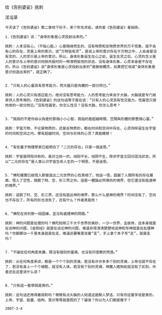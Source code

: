 给《告别婆娑》挑刺

浑沌草


    今天读了《告别婆娑》第二章地下份子，来个吹毛求疵，请热爱《告别婆娑》者拍砖。

    1．《告别婆娑》说：“身体形象是心灵投射出来的。”

    挑刺：人本没有心，（不指心脏。）心是随缘而生的，没有物质和反物质世界的万千现象，就不会有心的存在，灵是上帝的意识，说“万物皆有灵”，是说上帝的意识存在于万物之中，人自身是没有灵的，人的灵只是上帝的意识。所以，身体形象诞生在心之前，诞生在灵之后，心灵的含义是人的意识与上帝的意识同频共振时的一种清明愉悦的状态，没有身体形象，心灵本身是不存在的，所以《告别婆娑》说“身体形象是心灵投射出来的”是颠倒概念，如果把它改成“身体形象是意识创造出来的”，就正确了。


    2．“只有人的心靈具有思考能力，而大腦只是肉體的一部分而已。”

    挑刺：人的心灵只有感应能力，绝对没有思考能力，人的思考能力来自于大脑，大脑就是专门用来供人思考用的。《告别婆娑》的这句话等于是在说：“只有人的心灵具有性交能力，性器官只是肉体的一部分而已。”没有性器官，你怎么性交？没有大脑，你怎么思考？


    3．“我說的不是你自以為是的那個小小心智，我指的是超越時間、空間與形體的那整個心靈。”

    挑刺：宇宙万物，不论是物质的，还是反物质的，都在时间和空间中存在，心灵同样诞生在宇宙的时间和空间之内，哪有超越时间、空间与形体的心灵？真能瞎掰！


    4．“有些量子物理學家已經明白了「二元的存在」只是一個迷思。”

    挑刺：宇宙是阴阳对称的，是对立统一的，纯阳不长，纯阴不生，除非宇宙又回归混沌状态，所以“二元的存在”是人类认识宇宙生命人生的一个明思，不是迷思。


    5．“佛陀確實已經悟入那營造出二元世界的心性真相了，他這一悟，超越了人類所有的存在層面，悟入了空性，跳脫了時、空、形三界之外。這是一體論必然導向的境界，但它還沒有抵達神的境界。”

    挑刺：逃脱了时、空、形三界，还没有抵达神的境界，那么什么是神的境界？时间没有了，空间也不存在了，所有的形也消失了，还有什么？作者真能吹！


    6．“佛陀在世的那一段因緣，並沒有處理神的問題。”

    挑刺：神的问题是处理的吗？佛陀知晓三千大千世界的奥妙，一沙一世界，去彼岸，这本身就是在谈神的问题，《金刚经》就是在谈论神的问题，难道非得清清楚楚地说神和写神就是在处理神吗？你脚挪动一千里本身就是在走，难道还要嘴里说着“走”，手上拿个本子写“走”，就是走吗？


    7．“不論從任何角度來講，既沒有個別的靈魂，也沒有印度教的梵我。”

    挑刺：从任何角度来讲，都是一个个个别的灵魂，若没有许许多多个别的灵魂，上帝也就不存在了，若没有身上一个个细胞，就没有人体。若没有个别的灵魂，神魔人猪狗蛇就没有了区别，作者还在这里说什么说？


    8．“只有這一套學說是真的。”

    挑刺：这句话还用得着挑刺吗？稍微有点头脑的人知道这是醉人梦话，只有你这套学说是真的，上帝、宇宙、能量、结构、意识等等就是假的了？骗谁？你以为人们都是傻子？

    2007-3-4



